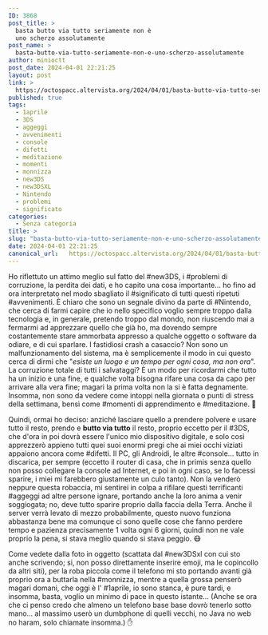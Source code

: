 ```yaml
---
ID: 3868
post_title: >
  basta butto via tutto seriamente non è
  uno scherzo assolutamente
post_name: >
  basta-butto-via-tutto-seriamente-non-e-uno-scherzo-assolutamente
author: minioctt
post_date: 2024-04-01 22:21:25
layout: post
link: >
  https://octospacc.altervista.org/2024/04/01/basta-butto-via-tutto-seriamente-non-e-uno-scherzo-assolutamente/
published: true
tags:
  - 1aprile
  - 3DS
  - aggeggi
  - avvenimenti
  - console
  - difetti
  - meditazione
  - momenti
  - monnizza
  - new3DS
  - new3DSXL
  - Nintendo
  - problemi
  - significato
categories:
  - Senza categoria
title: >
slug: "basta-butto-via-tutto-seriamente-non-e-uno-scherzo-assolutamente"
date: 2024-04-01 22:21:25
canonical_url:   https://octospacc.altervista.org/2024/04/01/basta-butto-via-tutto-seriamente-non-e-uno-scherzo-assolutamente/
---
```

<!-- wp:paragraph -->
<p markdown="1">Ho riflettuto un attimo meglio sul fatto del #new3DS, i #problemi di corruzione, la perdita dei dati, e ho capito una cosa importante... ho fino ad ora interpretato nel modo sbagliato il #significato di tutti questi ripetuti #avvenimenti. È chiaro che sono un segnale divino da parte di #Nintendo, che cerca di farmi capire che io nello specifico voglio sempre troppo dalla tecnologia e, in generale, pretendo troppo dal mondo, non riuscendo mai a fermarmi ad apprezzare quello che già ho, ma dovendo sempre costantemente stare ammorbata appresso a qualche oggetto o software da odiare, e di cui sparlare. I fastidiosi crash a casaccio? Non sono un malfunzionamento del sistema, ma è semplicemente il modo in cui questo cerca di dirmi che "<em>esiste un luogo e un tempo per ogni cosa, ma non ora</em>". La corruzione totale di tutti i salvataggi? È un modo per ricordarmi che tutto ha un inizio e una fine, e qualche volta bisogna rifare una cosa da capo per arrivare alla vera fine; magari la prima volta non la si è fatta degnamente. Insomma, non sono da vedere come intoppi nella giornata o punti di stress della settimana, bensì come #momenti di apprendimento e #meditazione. 🙏</p>
<!-- /wp:paragraph -->

<!-- wp:paragraph -->
<p markdown="1">Quindi, ormai ho deciso: anziché lasciare quello a prendere polvere e usare tutto il resto, prendo e <strong>butto via tutto</strong> il resto, proprio eccetto per il #3DS, che d'ora in poi dovrà essere l'unico mio dispositivo digitale, e solo così apprezzerò appieno tutti quei suoi enormi pregi che ai miei occhi viziati appaiono ancora come #difetti. Il PC, gli Androidi, le altre #console... tutto in discarica, per sempre (eccetto il router di casa, che in primis senza quello non posso collegare la console ad Internet, e poi in ogni caso, se lo facessi sparire, i miei mi farebbero giustamente un culo tanto). Non la venderò neppure questa robaccia, mi sentirei in colpa a rifilare questi terrificanti #aggeggi ad altre persone ignare, portando anche la loro anima a venir soggiogata; no, deve tutto sparire proprio dalla faccia della Terra. Anche il server verrà levato di mezzo probabilmente, questo nuovo funziona abbastanza bene ma comunque ci sono quelle cose che fanno perdere tempo e pazienza precisamente 1 volta ogni 6 giorni, quindi non ne vale proprio la pena, si stava meglio quando si stava peggio. 😷</p>
<!-- /wp:paragraph -->

<!-- wp:paragraph -->
<p markdown="1">Come vedete dalla foto in oggetto (scattata dal #new3DSxl con cui sto anche scrivendo; si, non posso direttamente inserire emoji, ma le copincollo da altri siti), per la roba piccola come il telefono mi sto portando avanti già proprio ora a buttarla nella #monnizza, mentre a quella grossa penserò magari domani, che oggi è l' #1aprile, io sono stanca, è pure tardi, e insomma, basta, voglio un minimo di pace in questo istante... (Anche se ora che ci penso credo che almeno un telefono base base dovrò tenerlo sotto mano... al massimo userò un dumbphone di quelli vecchi, no Java no web no haram, solo chiamate insomma.) ✋</p>
<!-- /wp:paragraph -->

<!-- wp:paragraph -->
<p markdown="1"></p>
<!-- /wp:paragraph -->

<!-- wp:image {"id":3867,"sizeSlug":"large"} -->
<figure class="wp-block-image size-large"><img src="https://octospacc.github.io/microblog-mirror/assets/uploads/2024/04/HNI_0046_MPO.jpg" alt="" class="wp-image-3867"/></figure>
<!-- /wp:image -->